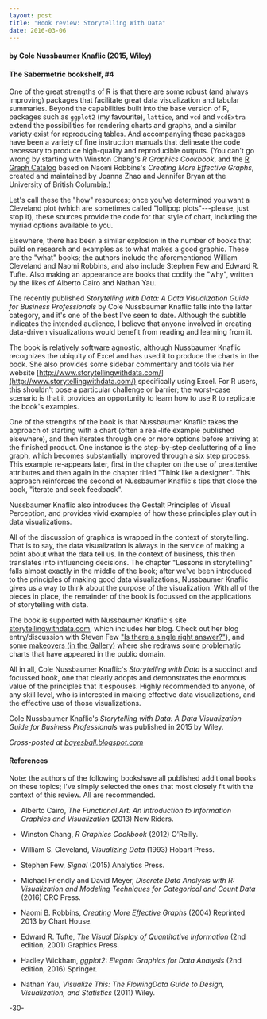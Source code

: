 ```yaml
---
layout: post
title: "Book review: Storytelling With Data"
date: 2016-03-06
---
```


#### by Cole Nussbaumer Knaflic (2015, Wiley)

#### The Sabermetric bookshelf, #4

One of the great strengths of R is that there are some robust (and always improving) packages that facilitate great data visualization and tabular summaries. Beyond the capabilities built into the base version of R, packages such as `ggplot2` (my favourite), `lattice`, and `vcd` and `vcdExtra` extend the possibilities for rendering charts and graphs, and a similar variety exist for reproducing tables. And accompanying these packages have been a variety of fine instruction manuals that delineate the code necessary to produce high-quality and reproducible outputs. (You can't go wrong by starting with Winston Chang's _R Graphics Cookbook_, and the [R Graph Catalog](http://shiny.stat.ubc.ca/r-graph-catalog/) based on Naomi Robbins's _Creating More Effective Graphs_, created and maintained by Joanna Zhao and Jennifer Bryan at the University of British Columbia.)

Let's call these the "how" resources; once you've determined you want a Cleveland plot (which are sometimes called "lollipop plots"---please, just stop it), these sources provide the code for that style of chart, including the myriad options available to you.

Elsewhere, there has been a similar explosion in the number of books that build on research and examples as to what makes a good graphic.  These are the "what" books; the authors include the aforementioned William Cleveland and Naomi Robbins, and also include  Stephen Few and Edward R. Tufte. Also making an appearance are books that codify the "why", written by the likes of Alberto Cairo and Nathan Yau.

The recently published _Storytelling with Data: A Data Visualization Guide for Business Professionals_ by Cole Nussbaumer Knaflic falls into the latter category, and it's one of the best I've seen to date. Although the subtitle indicates the intended audience, I believe that anyone involved in creating data-driven visualizations would benefit from reading and learning from it.

The book is relatively software agnostic, although Nussbaumer Knaflic recognizes the ubiquity of Excel and has used it to produce the charts in the book. She also provides some sidebar commentary and tools via her website [http://www.storytellingwithdata.com/](http://www.storytellingwithdata.com/) specifically using Excel. For R users, this shouldn't pose a particular challenge or barrier; the worst-case scenario is that it provides an opportunity to learn how to use R to replicate the book's examples. 

One of the strengths of the book is that Nussbaumer Knaflic takes the approach of starting with a chart (often a real-life example published elsewhere), and then iterates through one or more options before arriving at the finished product. One instance is the step-by-step decluttering of a line graph, which becomes substantially improved through a six step process. This example re-appears later, first in the chapter on the use of preattentive attributes and then again in the chapter titled "Think like a designer". This approach reinforces the second of Nussbaumer Knaflic's tips that close the book, "iterate and seek feedback".

Nussbaumer Knaflic also introduces the Gestalt Principles of Visual Perception, and provides vivid examples of how these principles play out in data visualizations.

All of the discussion of graphics is wrapped in the context of storytelling. That is to say, the data visualization is always in the service of making a point about what the data tell us. In the context of business, this then translates into influencing decisions. The chapter "Lessons in storytelling" falls almost exactly in the middle of the book; after we've been introduced to the principles of making good data visualizations, Nussbaumer Knaflic gives us a way to think about the purpose of the visualization. With all of the pieces in place, the remainder of the book is focussed on the applications of storytelling with data.

The book is supported with Nussbaumer Knaflic's site [storytellingwithdata.com](http://www.storytellingwithdata.com/), which includes her blog. Check out her blog entry/discussion with Steven Few ["Is there a single right answer?"](http://www.storytellingwithdata.com/blog/2016/1/12/is-there-a-single-right-answer)), and some [makeovers (in the Gallery)](http://www.storytellingwithdata.com/gallery/) where she redraws some problematic charts that have appeared in the public domain. 

All in all, Cole Nussbaumer Knaflic's _Storytelling with Data_ is a succinct and focussed book, one that clearly adopts and demonstrates the enormous value of the principles that it espouses. Highly recommended to anyone, of any skill level, who is interested in making effective data visualizations, and the effective use of those visualizations.  

Cole Nussbaumer Knaflic's  _Storytelling with Data: A Data Visualization Guide for Business Professionals_ was published in 2015 by Wiley.

_Cross-posted at [bayesball.blogspot.com](bayesball.blogspot.com)_

#### References

Note: the authors of the following bookshave all published additional books on these topics; I've simply selected the ones that most closely fit with the context of this review. All are recommended.

* Alberto Cairo, _The Functional Art: An Introduction to Information Graphics and Visualization_ (2013) New Riders.

* Winston Chang, _R Graphics Cookbook_ (2012) O'Reilly.

* William S. Cleveland, _Visualizing Data_ (1993) Hobart Press.

* Stephen Few, _Signal_ (2015) Analytics Press.

* Michael Friendly and David Meyer, _Discrete Data Analysis with R: Visualization and Modeling Techniques for Categorical and Count Data_ (2016) CRC Press.

* Naomi B. Robbins, _Creating More Effective Graphs_ (2004) Reprinted 2013 by Chart House.

* Edward R. Tufte, _The Visual Display of Quantitative Information_ (2nd edition, 2001) Graphics Press.

* Hadley Wickham, _ggplot2: Elegant Graphics for Data Analysis_ (2nd edition, 2016) Springer.

* Nathan Yau, _Visualize This: The FlowingData Guide to Design, Visualization, and Statistics_ (2011) Wiley.

-30-
